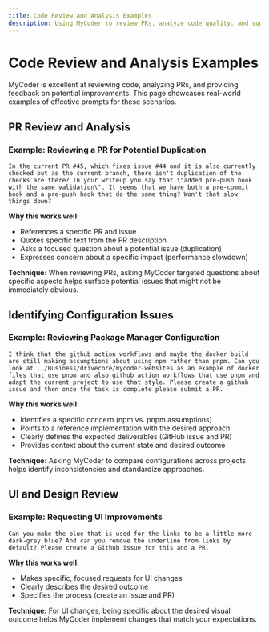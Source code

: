 ```yaml
---
title: Code Review and Analysis Examples
description: Using MyCoder to review PRs, analyze code quality, and suggest improvements
---
```


# Code Review and Analysis Examples

MyCoder is excellent at reviewing code, analyzing PRs, and providing feedback on potential improvements. This page showcases real-world examples of effective prompts for these scenarios.

## PR Review and Analysis

### Example: Reviewing a PR for Potential Duplication

```
In the current PR #45, which fixes issue #44 and it is also currently checked out as the current branch, there isn't duplication of the checks are there? In your writeup you say that \"added pre-push hook with the same validation\". It seems that we have both a pre-commit hook and a pre-push hook that do the same thing? Won't that slow things down?
```

**Why this works well:**
- References a specific PR and issue
- Quotes specific text from the PR description
- Asks a focused question about a potential issue (duplication)
- Expresses concern about a specific impact (performance slowdown)

**Technique:** When reviewing PRs, asking MyCoder targeted questions about specific aspects helps surface potential issues that might not be immediately obvious.

## Identifying Configuration Issues

### Example: Reviewing Package Manager Configuration

```
I think that the github action workflows and maybe the docker build are still making assumptions about using npm rather than pnpm. Can you look at ../Business/drivecore/mycoder-websites as an example of docker files that use pnpm and also github action workflows that use pnpm and adapt the current project to use that style. Please create a github issue and then once the task is complete please submit a PR.
```

**Why this works well:**
- Identifies a specific concern (npm vs. pnpm assumptions)
- Points to a reference implementation with the desired approach
- Clearly defines the expected deliverables (GitHub issue and PR)
- Provides context about the current state and desired outcome

**Technique:** Asking MyCoder to compare configurations across projects helps identify inconsistencies and standardize approaches.

## UI and Design Review

### Example: Requesting UI Improvements

```
Can you make the blue that is used for the links to be a little more dark-grey blue? And can you remove the underline from links by default? Please create a Github issue for this and a PR.
```

**Why this works well:**
- Makes specific, focused requests for UI changes
- Clearly describes the desired outcome
- Specifies the process (create an issue and PR)

**Technique:** For UI changes, being specific about the desired visual outcome helps MyCoder implement changes that match your expectations.
